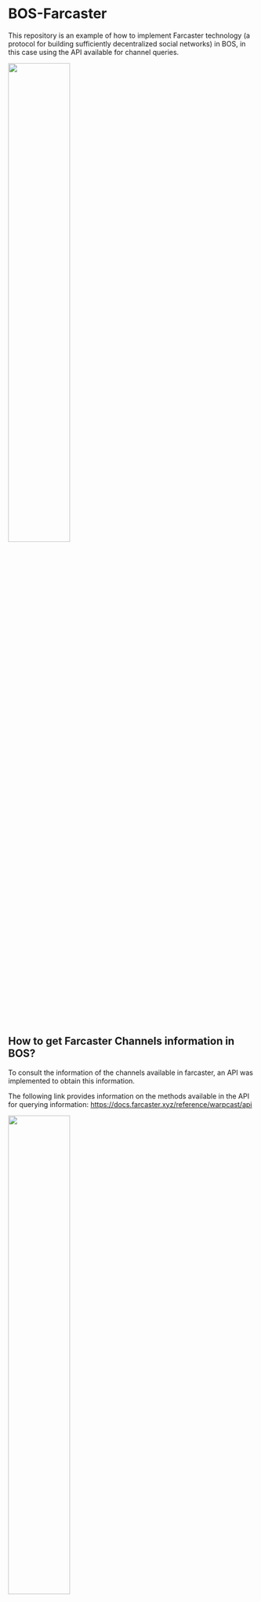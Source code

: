 # BOS-Farcaster

This repository is an example of how to implement Farcaster technology (a protocol for building sufficiently decentralized social networks) in BOS, in this case using the API available for channel queries.

<img src="https://drive.google.com/uc?id=1z74BSjc664S7bHWfdMmSI8Y3u_zJCmKX" width="50%">

## How to get Farcaster Channels information in BOS?

To consult the information of the channels available in farcaster, an API was implemented to obtain this information.

The following link provides information on the methods available in the API for querying information: https://docs.farcaster.xyz/reference/warpcast/api

<img src="https://drive.google.com/uc?id=18KS7Ql68hUdId7-LuOjwwjSUTWggl5Qu" width="50%">

To get information from an API we only have to make a call from BOS using asyncFetch to the corresponding URL.

The following is the basic structure of an asyncFetch showing its main elements:
  * **URL_API**: address of the API to be consumed.
  * **method**: http method to be used (GET, POST, PUT or DELETE).
  * **headers**: Additional metadata that is sent to the API to help the server understand what type of request is being sent.

**Structure of asyncFetch**:
```jsx
  asyncFetch(
    "URL_API",
    {
      method: "GET",
      headers: {
        accept: "application/json",
        "content-type": "application/json",
      },
    }
  )
    .then(({ body }) => { })
    .catch((err) => { });
```

In the following example we can see that we are using a different URL to the one provided by the API, this happens because BOS does not allow to make the direct call to the API due to configuration problems of the same, so a server was mounted with Node.js which will be responsible for making these requests and send them to BOS.

Once the information of the channels is retrieved we will proceed to assign it to a variable to later make use of the information.

**Example**:
```jsx
  asyncFetch("https://apis-bos.vercel.app/farcaster/all-channels", {
    method: "GET",
    headers: {
      accept: "application/json",
      "content-type": "application/json",
    },
  })
    .then(({ body }) => {
      if (body) {
        setChannels(body.data.result.channels.slice(0, 50));
        console.log(body.data.result.channels.slice(0, 50));
      }
    })
    .catch((err) => console.log(err));
```

## How to test the Component?

To run this project in BOS you must run the widget (BOSFarcaster.jsx) on an available BOS gateway, for example: [near.social ](https://near.social/edit)

Once the code for the widget has been added we can render it by clicking on the preview button to render the component.

<img src="https://drive.google.com/uc?id=120wfDGd1Id1wy4TFWtlTFjnQ5q3lut_H" width="50%">

(This example does not have any interaction with a smart contract, so we should not use Metamak).

When you open the component, it will automatically query the information of the channels available in farcaster through the use of the API, each channel includes the link to go to farcaster and view the channel.

<img src="https://drive.google.com/uc?id=1nwLx8g4RJkwJd4ST72dzJ4VYGqEzizMe" width="50%">

## BOS Widget

Farcaster: https://near.social/owa-is-bos.near/widget/BOS-Farcaster
